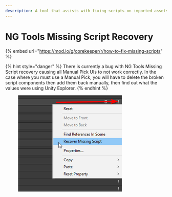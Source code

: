 ```yaml
---
description: A tool that assists with fixing scripts on imported assets.
---
```


# NG Tools Missing Script Recovery

{% embed url="https://mod.io/g/corekeeper/r/how-to-fix-missing-scripts" %}

{% hint style="danger" %}
There is currently a bug with NG Tools Missing Script recovery causing all Manual Pick UIs to not work correctly. In the case where you must use a Manual Pick, you will have to delete the broken script components then add them back manually, then find out what the values were using Unity Explorer.
{% endhint %}

<figure><img src="../../.gitbook/assets/image (7).png" alt=""><figcaption></figcaption></figure>

